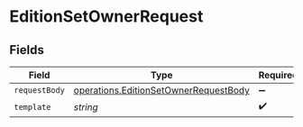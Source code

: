 # EditionSetOwnerRequest


## Fields

| Field                                                                                                 | Type                                                                                                  | Required                                                                                              | Description                                                                                           |
| ----------------------------------------------------------------------------------------------------- | ----------------------------------------------------------------------------------------------------- | ----------------------------------------------------------------------------------------------------- | ----------------------------------------------------------------------------------------------------- |
| `requestBody`                                                                                         | [operations.EditionSetOwnerRequestBody](../../../sdk/models/operations/editionsetownerrequestbody.md) | :heavy_minus_sign:                                                                                    | N/A                                                                                                   |
| `template`                                                                                            | *string*                                                                                              | :heavy_check_mark:                                                                                    | Template id                                                                                           |